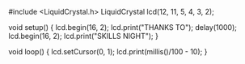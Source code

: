 #include <LiquidCrystal.h>
LiquidCrystal lcd(12, 11, 5, 4, 3, 2);

void setup() {
  lcd.begin(16, 2);
  lcd.print("THANKS TO");
  delay(1000);
  lcd.begin(16, 2);
  lcd.print("SKILLS NIGHT");
}

void loop() {
  lcd.setCursor(0, 1);
  lcd.print(millis()/100 - 10);
}
